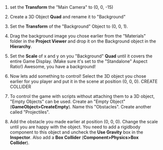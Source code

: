 1. set the **Transform** the "Main Camera" to (0, 0, -15)

2. Create a 3D Object **Quad** and rename it to "Background"
3. Set the **Transform** of the "Background" Object to (0, 0, 1).

4. Drag the background image you chose earlier from the "Materials" folder in the **Project Viewer** and drop it on the Background object in the **Hierarchy**. 

5. Set the **Scale** of x and y on you "Background" **Quad** until it covers the entire Game Display. (Make sure it's set to the "Standalone" Aspect Ratio!) Awesome, you have a background!

6. Now lets add something to control! Select the 3D object you chose earlier for you player and put it in the scene at position (0, 0, 0).
CREATE COLLIDER

7. To control the game with scripts without attaching them to a 3D object, "Empty Objects" can be used. Create an "Empty Object"(**GameObject>CreateEmpty**). Name this "Obstacles". Create another called "Projectiles".

8. Add the obstacle you made earlier at position (0, 0, 0). Change the scale until you are happy with the object. You need to add a rigidbody component to this object and uncheck the **Use Gravity** box in the **Inspector**. Also add a **Box Collider** (**Component>Physics>Box Collider**).